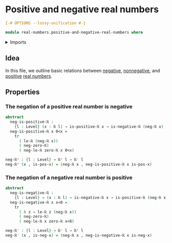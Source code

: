 # Positive and negative real numbers

```agda
{-# OPTIONS --lossy-unification #-}

module real-numbers.positive-and-negative-real-numbers where
```

<details><summary>Imports</summary>

```agda
open import foundation.dependent-pair-types
open import foundation.identity-types
open import foundation.propositions
open import foundation.transport-along-identifications
open import foundation.universe-levels

open import real-numbers.dedekind-real-numbers
open import real-numbers.negation-real-numbers
open import real-numbers.negative-real-numbers
open import real-numbers.positive-real-numbers
open import real-numbers.rational-real-numbers
open import real-numbers.strict-inequality-real-numbers
```

</details>

## Idea

In this file, we outline basic relations between
[negative](real-numbers.negative-real-numbers.md),
[nonnegative](real-numbers.nonnegative-real-numbers.md), and
[positive](real-numbers.positive-real-numbers.md)
[real numbers](real-numbers.dedekind-real-numbers.md).

## Properties

### The negation of a positive real number is negative

```agda
abstract
  neg-is-positive-ℝ :
    {l : Level} (x : ℝ l) → is-positive-ℝ x → is-negative-ℝ (neg-ℝ x)
  neg-is-positive-ℝ x 0<x =
    tr
      ( le-ℝ (neg-ℝ x))
      ( neg-zero-ℝ)
      ( neg-le-ℝ zero-ℝ x 0<x)

neg-ℝ⁺ : {l : Level} → ℝ⁺ l → ℝ⁻ l
neg-ℝ⁺ (x , is-pos-x) = (neg-ℝ x , neg-is-positive-ℝ x is-pos-x)
```

### The negation of a negative real number is positive

```agda
abstract
  neg-is-negative-ℝ :
    {l : Level} → (x : ℝ l) → is-negative-ℝ x → is-positive-ℝ (neg-ℝ x)
  neg-is-negative-ℝ x x<0 =
    tr
      ( λ z → le-ℝ z (neg-ℝ x))
      ( neg-zero-ℝ)
      ( neg-le-ℝ x zero-ℝ x<0)

neg-ℝ⁻ : {l : Level} → ℝ⁻ l → ℝ⁺ l
neg-ℝ⁻ (x , is-neg-x) = (neg-ℝ x , neg-is-negative-ℝ x is-neg-x)
```
